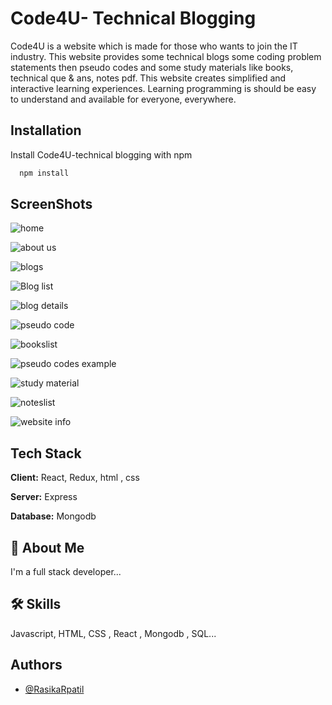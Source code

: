 
# Code4U- Technical Blogging



Code4U is a website which is made for those who wants to join the IT industry. This website provides some technical blogs some coding problem statements then pseudo codes and some study materials like books, technical que & ans, notes pdf. This website creates simplified and interactive learning experiences. Learning programming is should be easy to understand and available for everyone, everywhere.



## Installation

Install Code4U-technical blogging with npm

```bash
  npm install 
```
   ## ScreenShots
   ![home](https://user-images.githubusercontent.com/113360387/189684434-dd0b602e-5186-42ca-8fc6-18df07620b9d.jpg)
   

![about us](https://user-images.githubusercontent.com/113360387/189684600-839eea4c-b59c-487f-8ee3-e476bbf68aa6.jpg)

![blogs](https://user-images.githubusercontent.com/113360387/189684746-d0af8726-ff33-4916-9b5d-52ca268e49f7.jpg)

![Blog list](https://user-images.githubusercontent.com/113360387/189684794-c7dffc4d-58db-4191-94ee-449e386d7826.jpg)

![blog details](https://user-images.githubusercontent.com/113360387/189684825-d977aa61-bda7-48eb-b1af-4a7310a6e99f.jpg)


![pseudo code](https://user-images.githubusercontent.com/113360387/189685055-32b7e14a-0f02-4681-a5d4-2d6076e2ef23.jpg)

![bookslist](https://user-images.githubusercontent.com/113360387/189685473-f24614f5-47f7-4c4e-a7fa-96db5d114ea1.jpg)


![pseudo codes example](https://user-images.githubusercontent.com/113360387/189685109-4c31f88c-8754-41a9-81c7-fbed8f7f1b21.jpg)

![study material](https://user-images.githubusercontent.com/113360387/189685170-e05ffa8d-fc56-459b-b303-7553586be3ce.jpg)


![noteslist](https://user-images.githubusercontent.com/113360387/189685665-19db92c7-57f0-4cf6-ab70-af5923bba956.jpg)

![website info](https://user-images.githubusercontent.com/113360387/189685726-cceda3e3-9729-4ff4-bf49-28046c8a9baf.jpg)



## Tech Stack

**Client:** React, Redux, html , css

**Server:**  Express

**Database:** Mongodb 



## 🚀 About Me
I'm a full stack developer...


## 🛠 Skills
Javascript, HTML, CSS , React , Mongodb , SQL...


## Authors

- [@RasikaRpatil](https://github.com/RasikaRpatil)






